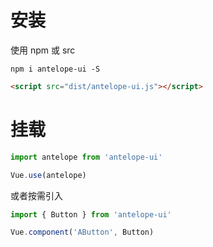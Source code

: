 # 安装

使用 npm 或 src

```npm
npm i antelope-ui -S
```

```html
<script src="dist/antelope-ui.js"></script>
```

# 挂载

```js
import antelope from 'antelope-ui'

Vue.use(antelope)
```

或者按需引入

```js
import { Button } from 'antelope-ui'

Vue.component('AButton', Button)
```
